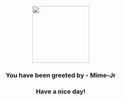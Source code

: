 <p align="center">
    <img src="https://raw.githubusercontent.com/PokeAPI/sprites/master/sprites/pokemon/439.png" width="150" height="150">
</p>
<h3 align="center">You have been greeted by - <b>Mime-Jr</b></h3>
<h3 align="center">Have a nice day!</h3>
